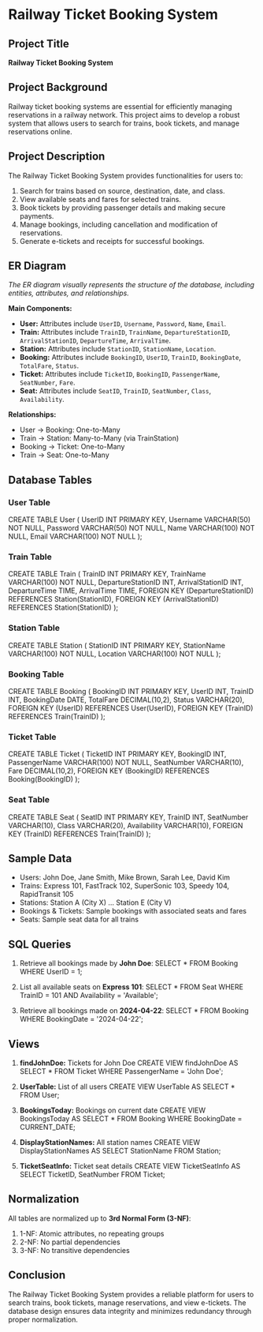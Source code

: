 
# Railway Ticket Booking System

## Project Title
**Railway Ticket Booking System**

## Project Background
Railway ticket booking systems are essential for efficiently managing reservations in a railway network. This project aims to develop a robust system that allows users to search for trains, book tickets, and manage reservations online.

## Project Description
The Railway Ticket Booking System provides functionalities for users to:

1. Search for trains based on source, destination, date, and class.
2. View available seats and fares for selected trains.
3. Book tickets by providing passenger details and making secure payments.
4. Manage bookings, including cancellation and modification of reservations.
5. Generate e-tickets and receipts for successful bookings.

## ER Diagram
*The ER diagram visually represents the structure of the database, including entities, attributes, and relationships.*

**Main Components:**

- **User:** Attributes include `UserID`, `Username`, `Password`, `Name`, `Email`.
- **Train:** Attributes include `TrainID`, `TrainName`, `DepartureStationID`, `ArrivalStationID`, `DepartureTime`, `ArrivalTime`.
- **Station:** Attributes include `StationID`, `StationName`, `Location`.
- **Booking:** Attributes include `BookingID`, `UserID`, `TrainID`, `BookingDate`, `TotalFare`, `Status`.
- **Ticket:** Attributes include `TicketID`, `BookingID`, `PassengerName`, `SeatNumber`, `Fare`.
- **Seat:** Attributes include `SeatID`, `TrainID`, `SeatNumber`, `Class`, `Availability`.

**Relationships:**

- User → Booking: One-to-Many
- Train → Station: Many-to-Many (via TrainStation)
- Booking → Ticket: One-to-Many
- Train → Seat: One-to-Many

## Database Tables

### User Table
CREATE TABLE User (
    UserID INT PRIMARY KEY,
    Username VARCHAR(50) NOT NULL,
    Password VARCHAR(50) NOT NULL,
    Name VARCHAR(100) NOT NULL,
    Email VARCHAR(100) NOT NULL
);

### Train Table
CREATE TABLE Train (
    TrainID INT PRIMARY KEY,
    TrainName VARCHAR(100) NOT NULL,
    DepartureStationID INT,
    ArrivalStationID INT,
    DepartureTime TIME,
    ArrivalTime TIME,
    FOREIGN KEY (DepartureStationID) REFERENCES Station(StationID),
    FOREIGN KEY (ArrivalStationID) REFERENCES Station(StationID)
);

### Station Table
CREATE TABLE Station (
    StationID INT PRIMARY KEY,
    StationName VARCHAR(100) NOT NULL,
    Location VARCHAR(100) NOT NULL
);

### Booking Table
CREATE TABLE Booking (
    BookingID INT PRIMARY KEY,
    UserID INT,
    TrainID INT,
    BookingDate DATE,
    TotalFare DECIMAL(10,2),
    Status VARCHAR(20),
    FOREIGN KEY (UserID) REFERENCES User(UserID),
    FOREIGN KEY (TrainID) REFERENCES Train(TrainID)
);

### Ticket Table
CREATE TABLE Ticket (
    TicketID INT PRIMARY KEY,
    BookingID INT,
    PassengerName VARCHAR(100) NOT NULL,
    SeatNumber VARCHAR(10),
    Fare DECIMAL(10,2),
    FOREIGN KEY (BookingID) REFERENCES Booking(BookingID)
);

### Seat Table
CREATE TABLE Seat (
    SeatID INT PRIMARY KEY,
    TrainID INT,
    SeatNumber VARCHAR(10),
    Class VARCHAR(20),
    Availability VARCHAR(10),
    FOREIGN KEY (TrainID) REFERENCES Train(TrainID)
);

## Sample Data
- Users: John Doe, Jane Smith, Mike Brown, Sarah Lee, David Kim
- Trains: Express 101, FastTrack 102, SuperSonic 103, Speedy 104, RapidTransit 105
- Stations: Station A (City X) … Station E (City V)
- Bookings & Tickets: Sample bookings with associated seats and fares
- Seats: Sample seat data for all trains

## SQL Queries

1. Retrieve all bookings made by **John Doe**:
SELECT * FROM Booking WHERE UserID = 1;

2. List all available seats on **Express 101**:
SELECT * FROM Seat WHERE TrainID = 101 AND Availability = 'Available';

3. Retrieve all bookings made on **2024-04-22**:
SELECT * FROM Booking WHERE BookingDate = '2024-04-22';

## Views

1. **findJohnDoe:** Tickets for John Doe
CREATE VIEW findJohnDoe AS
SELECT * FROM Ticket WHERE PassengerName = 'John Doe';

2. **UserTable:** List of all users
CREATE VIEW UserTable AS SELECT * FROM User;

3. **BookingsToday:** Bookings on current date
CREATE VIEW BookingsToday AS
SELECT * FROM Booking WHERE BookingDate = CURRENT_DATE;

4. **DisplayStationNames:** All station names
CREATE VIEW DisplayStationNames AS
SELECT StationName FROM Station;

5. **TicketSeatInfo:** Ticket seat details
CREATE VIEW TicketSeatInfo AS
SELECT TicketID, SeatNumber FROM Ticket;

## Normalization
All tables are normalized up to **3rd Normal Form (3-NF)**:

1. 1-NF: Atomic attributes, no repeating groups  
2. 2-NF: No partial dependencies  
3. 3-NF: No transitive dependencies  

## Conclusion
The Railway Ticket Booking System provides a reliable platform for users to search trains, book tickets, manage reservations, and view e-tickets. The database design ensures data integrity and minimizes redundancy through proper normalization.
